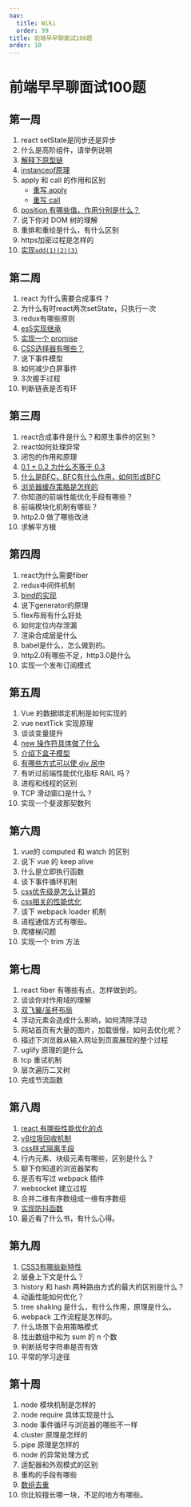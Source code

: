 ```yaml
---
nav:
  title: Wiki
  order: 99
title: 前端早早聊面试100题
order: 10
---
```


# 前端早早聊面试100题

## 第一周

1. react setState是同步还是异步
2. 什么是高阶组件，请举例说明
3. [解释下原型链](/js/basic/010)
4. [instanceof原理](/js/hand/instanceof)
5. apply 和 call 的作用和区别
   - [重写 apply](/js/hand/apply)
   - [重写 call](/js/hand/call)
6. [position 有哪些值，作用分别是什么？](/css/004)
7. 说下你对 DOM 树的理解
8. 重排和重绘是什么，有什么区别
9. https加密过程是怎样的
10. [实现`add(1)(2)(3)`](/js/fp/curry/)

## 第二周

1. react 为什么需要合成事件？
2. 为什么有时react两次setState，只执行一次
3. redux有哪些原则
4. [es5实现继承](/js/basic/002)
5. [实现一个 promise](https://doc-zf.wuxiao.io/node/04)
6. [CSS选择器有哪些？](/css/003)
7. 说下事件模型
8. 如何减少白屏事件
9. 3次握手过程
10. 判断链表是否有环

## 第三周

1. react合成事件是什么？和原生事件的区别？
2. react如何处理异常
3. 闭包的作用和原理
4. [0.1 + 0.2 为什么不等于 0.3](/js/basic/070)
5. [什么是BFC，BFC有什么作用，如何形成BFC](/css/003)
6. [浏览器缓存策略是怎样的](/explorer/cache)
7. 你知道的前端性能优化手段有哪些？
8. 前端模块化机制有哪些？
9. http2.0 做了哪些改进
10. 求解平方根

## 第四周

1. react为什么需要fiber
2. redux中间件机制
3. [bind的实现](/js/hand/bind)
4. 说下generator的原理
5. flex布局有什么好处
6. 如何定位内存泄漏
7. 渲染合成层是什么
8. babel是什么，怎么做到的。
9. http2.0有哪些不足，http3.0是什么
10. 实现一个发布订阅模式

## 第五周

1. Vue 的数据绑定机制是如何实现的
2. vue nextTick 实现原理
3. 谈谈变量提升
4. [new 操作符具体做了什么](/js/hand/new)
5. [介绍下盒子模型](/css/001)
6. [有哪些方式可以使 div 居中](/css/006)
7. 有听过前端性能优化指标 RAIL 吗？
8. 进程和线程的区别
9. TCP 滑动窗口是什么？
10. 实现一个斐波那契数列

## 第六周

1. vue的 computed 和 watch 的区别
2. 说下 vue 的 keep alive
3. 什么是立即执行函数
4. 谈下事件循环机制
5. [css优先级是怎么计算的](/css/007)
6. [css相关的性能优化](/css/008)
7. 谈下 webpack loader 机制
8. 进程通信方式有哪些。
9. 爬楼梯问题
10. 实现一个 trim 方法

## 第七周

1. react fiber 有哪些有点，怎样做到的。
2. 谈谈你对作用域的理解
3. [双飞翼/圣杯布局](/css/009)
4. 浮动元素会造成什么影响，如何清除浮动
5. 网站首页有大量的图片，加载很慢，如何去优化呢？
6. 描述下浏览器从输入网址到页面展现的整个过程
7. uglify 原理的是什么
8. tcp 重试机制
9. 层次遍历二叉树
10. 完成节流函数

## 第八周

1. [react 有哪些性能优化的点](/optimize/react/001)
2. [v8垃圾回收机制](/v8/01)
3. [css样式隔离手段](/css/010)
4. 行内元素、块级元素有哪些，区别是什么？
5. 聊下你知道的浏览器架构
6. 是否有写过 webpack 插件
7. websocket 建立过程
8. 合并二维有序数组成一维有序数组
9. [实现防抖函数](/js/tool/debounce)
10. 最近看了什么书，有什么心得。

## 第九周

1. [CSS3有哪些新特性](/css/005)
2. 层叠上下文是什么？
3. history 和 hash 两种路由方式的最大的区别是什么？
4. 动画性能如何优化？
5. tree shaking 是什么，有什么作用，原理是什么。
6. webpack 工作流程是怎样的。
7. 什么场景下会用策略模式
8. 找出数组中和为 sum 的 n 个数
9. 判断括号字符串是否有效
10. 平常的学习途径

## 第十周

1. node 模块机制是怎样的
2. node require 具体实现是什么
3. node 事件循环与浏览器的哪些不一样
4. cluster 原理是怎样的
5. pipe 原理是怎样的
6. node 的异常处理方式
7. 适配器和外观模式的区别
8. 重构的手段有哪些
9. [数组去重](/js/tool/unique)
10. 你比较擅长哪一块，不足的地方有哪些。